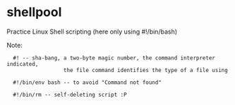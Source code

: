 shellpool
=========

Practice Linux Shell scripting (here only using #!/bin/bash)

Note:

      #! -- sha-bang, a two-byte magic number, the command interpreter indicated, 
                      the file command identifies the type of a file using

      #!/bin/env bash -- to avoid "Command not found"
      
      #!/bin/rm -- self-deleting script :P
